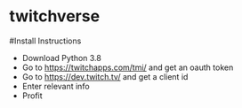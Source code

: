 # twitchverse

#Install Instructions

- Download Python 3.8
- Go to https://twitchapps.com/tmi/ and get an oauth token
- Go to https://dev.twitch.tv/ and get a client id
- Enter relevant info
- Profit
